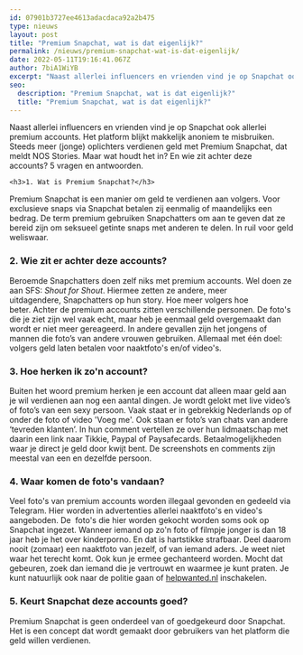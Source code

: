 ```yaml
---
id: 07901b3727ee4613adacdaca92a2b475
type: nieuws
layout: post
title: "Premium Snapchat, wat is dat eigenlijk?"
permalink: /nieuws/premium-snapchat-wat-is-dat-eigenlijk/
date: 2022-05-11T19:16:41.067Z
author: 7biA1WiYB
excerpt: "Naast allerlei influencers en vrienden vind je op Snapchat ook allerlei premium accounts. Het platform blijkt makkelijk anoniem te misbruiken. Steeds meer (jonge) oplichters verdienen geld met Premium Snapchat, dat meldt NOS Stories. Maar wat houdt het in? En wie zit achter deze accounts? 5 vragen en antwoorden.  "
seo:
  description: "Premium Snapchat, wat is dat eigenlijk?"
  title: "Premium Snapchat, wat is dat eigenlijk?"
---
```

Naast allerlei influencers en vrienden vind je op Snapchat ook allerlei premium accounts. Het platform blijkt makkelijk anoniem te misbruiken. Steeds meer (jonge) oplichters verdienen geld met Premium Snapchat, dat meldt NOS Stories. Maar wat houdt het in? En wie zit achter deze accounts? 5 vragen en antwoorden.  

    <h3>1. Wat is Premium Snapchat?</h3>
<p>Premium Snapchat is een manier om geld te verdienen aan volgers. Voor exclusieve snaps via Snapchat betalen zij eenmalig of maandelijks een bedrag. De term premium gebruiken Snapchatters om aan te geven dat ze bereid zijn om seksueel getinte snaps met anderen te delen. In ruil voor geld weliswaar.</p>
<h3>2. Wie zit er achter deze accounts?</h3>
<p>Beroemde Snapchatters doen zelf niks met premium accounts. Wel doen ze aan SFS: <em>Shout for Shout</em>. Hiermee zetten ze andere, meer uitdagendere, Snapchatters op hun story. Hoe meer volgers hoe beter. Achter de premium accounts zitten verschillende personen. De foto's die je ziet zijn wel vaak echt, maar heb je eenmaal geld overgemaakt dan wordt er niet meer gereageerd. In andere gevallen zijn het jongens of mannen die foto’s van andere vrouwen gebruiken. Allemaal met één doel: volgers geld laten betalen voor naaktfoto's en/of video's.</p>
<h3>3. Hoe herken ik zo'n account?</h3>
<p>Buiten het woord premium herken je een account dat alleen maar geld aan je wil verdienen aan nog een aantal dingen. Je wordt gelokt met live video’s of foto’s van een sexy persoon. Vaak staat er in gebrekkig Nederlands op of onder de foto of video 'Voeg me'. Ook staan er foto’s van chats van andere ‘tevreden klanten’. In hun comment vertellen ze over hun lidmaatschap met daarin een link naar Tikkie, Paypal of Paysafecards. Betaalmogelijkheden waar je direct je geld door kwijt bent. De screenshots en comments zijn meestal van een en dezelfde persoon.</p>
<h3>4. Waar komen de foto's vandaan?</h3>
<p>Veel foto's van premium accounts worden illegaal gevonden en gedeeld via Telegram. Hier worden in advertenties allerlei naaktfoto's en video's aangeboden. De  foto's die hier worden gekocht worden soms ook op Snapchat ingezet. Wanneer iemand op zo'n foto of filmpje jonger is dan 18 jaar heb je het over kinderporno. En dat is hartstikke strafbaar. Deel daarom nooit (zomaar) een naaktfoto van jezelf, of van iemand aders. Je weet niet waar het terecht komt. Ook kun je ermee gechanteerd worden. Mocht dat gebeuren, zoek dan iemand die je vertrouwt en waarmee je kunt praten. Je kunt natuurlijk ook naar de politie gaan of <a href="http://helpwanted.nl" target="_blank">helpwanted.nl</a> inschakelen.</p>
<h3>5. Keurt Snapchat deze accounts goed?</h3>
<p>Premium Snapchat is geen onderdeel van of goedgekeurd door Snapchat. Het is een concept dat wordt gemaakt door gebruikers van het platform die geld willen verdienen.</p>  
